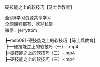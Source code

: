 硬技能之上的软技巧【马士兵教育】

全网it学习资源共享学习<br>全网课程都有，欢迎私聊<br>微信：jerryttom<br>

┣━msb081-硬技能之上的软技巧【马士兵教育】<br> ┣━硬技能之上的软技巧（一）-.mp4<br> ┣━硬技能之上的软技巧（二）-.mp4<br> ┣━硬技能之上的软技巧（三）-.mp4